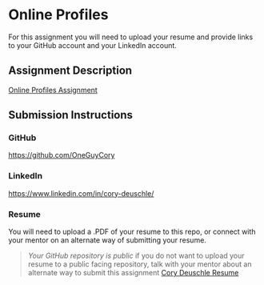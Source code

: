# Online Profiles
For this assignment you will need to upload your resume and provide links to your GitHub account and your LinkedIn account.

## Assignment Description
[Online Profiles Assignment](https://education.launchcode.org/liftoff/modules/assignments/online-profiles)

## Submission Instructions
 
### GitHub
https://github.com/OneGuyCory
 
### LinkedIn
https://www.linkedin.com/in/cory-deuschle/

### Resume
You will need to upload a .PDF of your resume to this repo, or connect with your mentor on an alternate way of submitting your resume. 

> *Your GitHub repository is public* if you do not want to upload your resume to a public facing repository, talk with your mentor about an alternate way to submit this assignment
[Cory Deuschle Resume](_Cory%20Deuschle%20Resume.pdf)